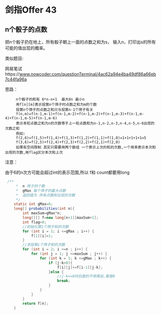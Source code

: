 # 剑指Offer 43 
## n个骰子的点数
把n个骰子扔在地上，所有骰子朝上一面的点数之和为s，
输入n，打印出s的所有可能的值出现的概率。

类似题目:

网易笔试https://www.nowcoder.com/questionTerminal/4ac62a94e4ba49df86a66eb7c44fa96a

思路：
    
         n个骰子的和有 6*n-n+1  最大6n 最小n
         用f[n][m]表示投第n个筛子时点数之和为m的个数
         投第n个筛子的点数之和只与投第n-1个筛子有关
         f(n,m)=f(n-1,m-1)+f(n-1,m-2)+f(n-1,m-2)+f(n-1,m-3)+f(n-1,m-4)+f(n-1,m-5)+f(n-1,m-6)
         表示本轮点数之和为n的次数等于上一轮点数和为n-1,n-2,n-3,n-4,n-5,n-6出现的次数之和
         例如:
         f(2,6)=f(1,5)+f(1,4)+f(1,3)+f(1,2)+f(1,1)+f(1,0)=1+1+1+1+1=5
         f(3,6)=f(2,5)+f(2,4)+f(2,3)+f(2,2)+f(2,1)+f(2,0)
         如果有空间限制 其实只需要用两个数组 一个表示上次的和的次数,一个用来表示本次和出现的次数,用flag区分本次和上次
    
         
    
注意：

由于6的n次方可能会超过int的表示范围,所以 f和 count都要用long

```java
 /**
     *  n 筛子的个数
     *  gMax 每个筛子的最大点数
     *  返回值为 所有点数和出现的次数
     */
    static int gMax=6;
    long[] probabilities(int n){
        int maxSum=gMax*n;
        long[][] f=new long[n+1][maxSum+1];
        int flag=0;
        //初始化第1个筛子和的次数
        for (int i = 1; i <=gMax ; i++) {
            f[1][i]=1;
        }
        //求投第i个筛子和的次数
        for (int i = 2; i <=n ; i++) {
            for (int j = 1; j <=maxSum ; j++) {
                for (int k = 1; k <=gMax ; k++) {
                    if (j-k>0){
                        f[i][j]+=f[i-1][j-k];
                    }else {
                        //j-k<=0时后面的不用再加,都是0
                        break;
                    }
                }
            }
        }
        return f[n];
    }
```
